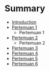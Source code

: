 # Summary

* [Introduction](README.md)
* [Pertemuan 1](pertemuan_1.md)
   * Pertemuan 1
* [Pertemuan 2](pertemuan_2.md)
   * Pertemuan 2
* [Pertemuan 3](pertemuan_3.md)
* [Pertemuan 4](pertemuan_4.md)
* [Pertemuan 5](pertemuan_5.md)
* [Pertemuan 6](pertemuan_6.md)

